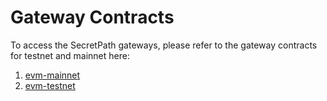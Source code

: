 # Gateway Contracts

To access the SecretPath gateways, please refer to the gateway contracts for testnet and mainnet here:

1. [evm-mainnet](evm-mainnet/ "mention")
2. [evm-testnet](evm-testnet/ "mention")
